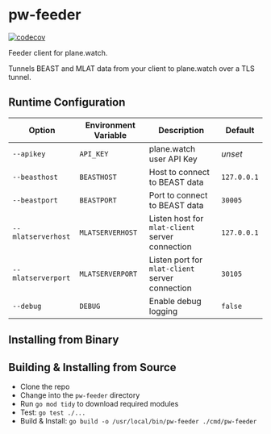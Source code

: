# pw-feeder

[![codecov](https://codecov.io/gh/plane-watch/pw-feeder/branch/main/graph/badge.svg?token=8Y55DNDVEE)](https://codecov.io/gh/plane-watch/pw-feeder)

Feeder client for plane.watch.

Tunnels BEAST and MLAT data from your client to plane.watch over a TLS tunnel.

## Runtime Configuration

| Option | Environment Variable | Description | Default |
| ------ | -------------------- | ----------- | ------- |
| `--apikey` | `API_KEY` | plane.watch user API Key | *unset* |
| `--beasthost` | `BEASTHOST` | Host to connect to BEAST data | `127.0.0.1` |
| `--beastport` | `BEASTPORT` | Port to connect to BEAST data | `30005` |
| `--mlatserverhost` | `MLATSERVERHOST` | Listen host for `mlat-client` server connection | `127.0.0.1` |
| `--mlatserverport` | `MLATSERVERPORT` | Listen port for `mlat-client` server connection | `30105` |
| `--debug` | `DEBUG` | Enable debug logging | `false` |

## Installing from Binary


## Building & Installing from Source

* Clone the repo
* Change into the `pw-feeder` directory
* Run `go mod tidy` to download required modules
* Test: `go test ./...`
* Build & Install: `go build -o /usr/local/bin/pw-feeder ./cmd/pw-feeder`
